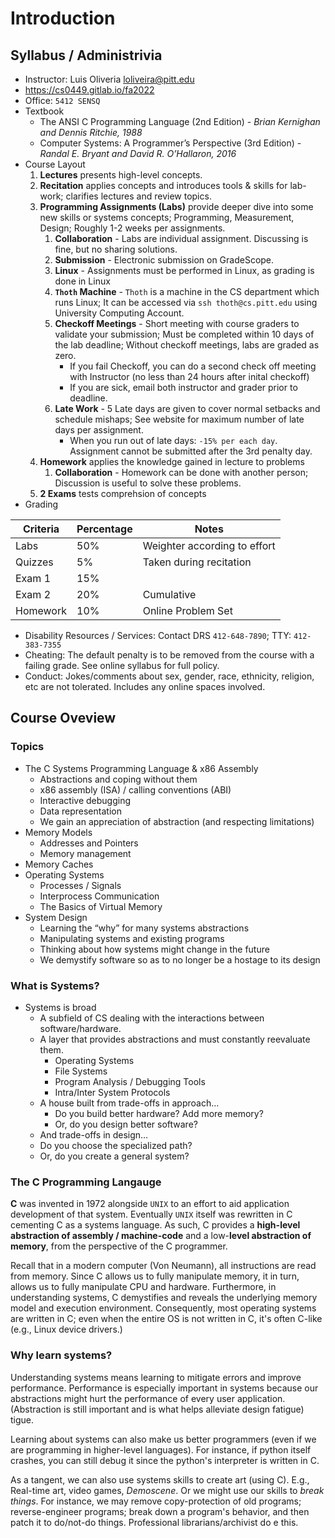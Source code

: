 # Introduction
## Syllabus / Administrivia
+ Instructor: Luis Oliveria [loliveira@pitt.edu](mailto:loliveira@pitt.edu)
+ https://cs0449.gitlab.io/fa2022
+ Office: `5412 SENSQ`
+ Textbook
	+ The ANSI C Programming Language (2nd Edition) - _Brian Kernighan and Dennis Ritchie, 1988_ 
	+ Computer Systems: A Programmer’s Perspective (3rd Edition) - _Randal E. Bryant and David R. O’Hallaron, 2016_
+ Course Layout
	1. **Lectures** presents high-level concepts.
	2. **Recitation** applies concepts and introduces tools & skills for lab-work; clarifies lectures and review topics.
	3. **Programming Assignments (Labs)** provide deeper dive into some new skills or systems concepts; Programming, Measurement, Design; Roughly 1-2 weeks per assignments.
		1. **Collaboration** - Labs are individual assignment. Discussing is fine, but no sharing solutions.
		2. **Submission** - Electronic submission on GradeScope.
		3. **Linux** - Assignments must be performed in Linux, as grading is done in Linux
		4. **`Thoth` Machine** - `Thoth` is a machine in the CS department which runs Linux; It can be accessed via `ssh thoth@cs.pitt.edu` using University Computing Account.
		5. **Checkoff Meetings** - Short meeting with course graders to validate your submission; Must be completed within 10 days of the lab deadline; Without checkoff meetings, labs are graded as zero.
			+ If you fail Checkoff, you can do a second check off meeting with Instructor (no less than 24 hours after inital checkoff)
			+ If you are sick, email both instructor and grader prior to deadline.
		6. **Late Work** - 5 Late days are given to cover normal setbacks and schedule mishaps; See website for maximum number of late days per assignment.
			+ When you run out of late days: `-15% per each day`. Assignment cannot be submitted after the 3rd penalty day.
	5. **Homework** applies the knowledge gained in lecture to problems
		1. **Collaboration** - Homework can be done with another person; Discussion is useful to solve these problems.
	6. **2 Exams** tests comprehsion of concepts
+ Grading

 | Criteria | Percentage | Notes |
 |---------|--------------|--------|
|Labs|50%|Weighter according to effort|
|Quizzes| 5%|Taken during recitation|
|Exam 1| 15%|                       |
|Exam 2| 20%|Cumulative|
|Homework|10%|Online Problem Set|

+ Disability Resources / Services: Contact DRS `412-648-7890`; TTY: `412-383-7355`
+ Cheating: The default penalty is to be removed from the course with a failing grade. See online syllabus for full policy.
+ Conduct: Jokes/comments about sex, gender, race, ethnicity, religion, etc are not tolerated. Includes any online spaces involved.
## Course Oveview
### Topics
+ The C Systems Programming Language & x86 Assembly
	+ Abstractions and coping without them
	+ x86 assembly (ISA) / calling conventions (ABI)
	+ Interactive debugging
	+ Data representation
	+ We gain an appreciation of abstraction (and respecting limitations)
+ Memory Models
	+ Addresses and Pointers
	+ Memory management
+ Memory Caches
+ Operating Systems
	+ Processes / Signals
	+ Interprocess Communication
	+ The Basics of Virtual Memory
+ System Design
	+ Learning the “why” for many systems abstractions
	+ Manipulating systems and existing programs
	+ Thinking about how systems might change in the future
	+ We demystify software so as to no longer be a hostage to its design
### What is Systems?
+ Systems is broad
	+ A subfield of CS dealing with the interactions between software/hardware.
	+ A layer that provides abstractions and must constantly reevaluate them.
		+ Operating Systems
		+ File Systems
		+ Program Analysis / Debugging Tools
		+ Intra/Inter System Protocols
	+ A house built from trade-offs in approach…
		+ Do you build better hardware? Add more memory?
		+ Or, do you design better software?
	+ And trade-offs in design…
	+ Do you choose the specialized path?
	+ Or, do you create a general system?

### The C Programming Langauge
**C** was invented in 1972 alongside `UNIX` to an effort to aid application development of that system. Eventually `UNIX` itself was rewritten in C cementing C as a systems language. As such, C provides a **high-level abstraction of assembly / machine-code** and a low-**level abstraction of memory**, from the perspective of the C programmer.

Recall that in a modern computer (Von Neumann), all instructions are read from memory. Since C allows us to fully manipulate memory, it in turn, allows us to fully manipulate CPU and hardware. Furthermore, in understanding systems, C demystifies and reveals the underlying memory model and execution environment. Consequently, most operating systems are written in C; even when the entire OS is not written in C, it's often C-like (e.g., Linux device drivers.)

### Why learn systems?
Understanding systems means learning to mitigate errors and improve performance. Performance is especially important in systems because our abstractions might hurt the performance of every user application. (Abstraction is still important and is what helps alleviate design fatigue)
tigue. 

Learning about systems can also make us better programmers (even if we are programming in higher-level languages). For instance, if python itself crashes, you can still debug it since the python's interpreter is written in C.

As a tangent, we can also use systems skills to create art (using C). E.g., Real-time art, video games, *Demoscene*. Or we might use our skills to _break things_. For instance, we may remove copy-protection of old programs; reverse-engineer programs; break down a program's behavior, and then patch it to do/not-do things. Professional librarians/archivist do e this.
